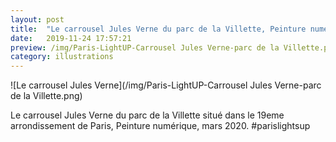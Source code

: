 ```yaml
---
layout: post
title:  "Le carrousel Jules Verne du parc de la Villette, Peinture numérique, mars 2020"
date:   2019-11-24 17:57:21
preview: /img/Paris-LightUP-Carrousel Jules Verne-parc de la Villette.png
category: illustrations
---
```


![Le carrousel Jules Verne](/img/Paris-LightUP-Carrousel Jules Verne-parc de la Villette.png) 

Le carrousel Jules Verne du parc de la Villette situé dans le 19eme arrondissement de Paris, Peinture numérique, mars 2020. #parislightsup
